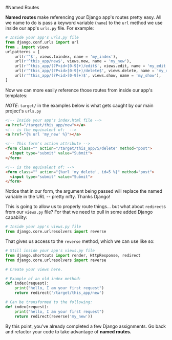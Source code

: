 #Named Routes

**Named routes** make referencing your Django app's routes pretty easy. All we name to do is pass a keyword variable (`name`) to the `url` method we use inside our app's `urls.py` file. For example:

```python
# Inside your app's urls.py file
from django.conf.urls import url
from . import views
urlpatterns = [
    url(r'^$', views.toindex, name = 'my_index'),
    url(r'^this_app/new$', views.new, name = 'my_new'),
    url(r'^this_app/(?P<id>[0-9]+)/edit$', views.edit, name = 'my_edit'),
    url(r'^this_app/(?P<id>[0-9]+)/delete$', views.delete, name = 'my_delete'),
    url(r'^this_app/(?P<id>[0-9]+)$', views.show, name = 'my_show'),
]
```

Now we can more easily reference those routes from inside our app's templates:

*NOTE*: `target/` in the examples below is what gets caught by our main project's `urls.py`

```html
<!-- Inside your app's index.html file -->
<a href="/target/this_app/new"></a>
<!-- is the equivalent of:  -->
<a href="{% url 'my_new' %}"></a>

<!-- This form's action attribute -->
<form class="" action="/target/this_app/5/delete" method="post">
  <input type="submit" value="Submit">
</form>

<!-- is the equivalent of: -->
<form class="" action="{%url 'my_delete', id=5 %}" method="post">
  <input type="submit" value="Submit">
</form>
```

Notice that in our form, the argument being passed will replace the named variable in the URL -- pretty nifty. Thanks Django!

This is going to allow us to properly route things... but what about `redirect`s from our `views.py` file? For that we need to pull in some added Django capability:

```python
# Inside your app's views.py file
from django.core.urlresolvers import reverse
```
That gives us access to the `reverse` method, which we can use like so:

```python
# Still inside your app's views.py file
from django.shortcuts import render, HttpResponse, redirect
from django.core.urlresolvers import reverse

# Create your views here.

# Example of an old index method:
def index(request):
    print("hello, I am your first request")
    return redirect('/target/this_app/new')  

# Can be transformed to the following:
def index(request):
    print("hello, I am your first request")
    return redirect(reverse('my_new'))  
```

By this point, you've already completed a few Django assignments. Go back and refactor your code to take advantage of **named routes.**
